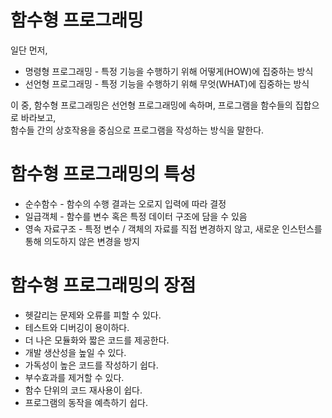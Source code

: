 # 함수형 프로그래밍 

일단 먼저,   
* 명령형 프로그래밍 - 특정 기능을 수행하기 위해 어떻게(HOW)에 집중하는 방식
* 선언형 프로그래밍 - 특정 기능을 수행하기 위해 무엇(WHAT)에 집중하는 방식

이 중, 함수형 프로그래밍은 선언형 프로그래밍에 속하며, 프로그램을 함수들의 집합으로 바라보고,    
함수들 간의 상호작용을 중심으로 프로그램을 작성하는 방식을 말한다. 

# 함수형 프로그래밍의 특성 

* 순수함수 - 함수의 수행 결과는 오로지 입력에 따라 결정
* 일급객체 - 함수를 변수 혹은 특정 데이터 구조에 담을 수 있음
* 영속 자료구조 - 특정 변수 /  객체의 자료를 직접 변경하지 않고, 새로운 인스턴스를 통해 의도하지 않은 변경을 방지

# 함수형 프로그래밍의 장점

* 헷갈리는 문제와 오류를 피할 수 있다.
* 테스트와 디버깅이 용이하다.
* 더 나은 모듈화와 짧은 코드를 제공한다.
* 개발 생산성을 높일 수 있다.
* 가독성이 높은 코드를 작성하기 쉽다.
* 부수효과를 제거할 수 있다.
* 함수 단위의 코드 재사용이 쉽다.
* 프로그램의 동작을 예측하기 쉽다.
